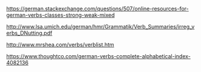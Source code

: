 

https://german.stackexchange.com/questions/507/online-resources-for-german-verbs-classes-strong-weak-mixed

http://www.lsa.umich.edu/german/hmr/Grammatik/Verb_Summaries/irreg_verbs_DNutting.pdf



http://www.mrshea.com/verbs/verblist.htm

https://www.thoughtco.com/german-verbs-complete-alphabetical-index-4082136